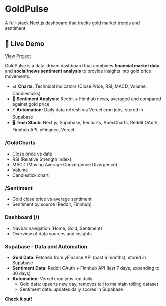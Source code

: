 # GoldPulse
A full-stack Next.js dashboard that tracks gold market trends and sentiment.

## 🚀 Live Demo
[View Project](https://gold-pulse.vercel.app)



GoldPulse is a data-driven dashboard that combines **financial market data** and **social/news sentiment analysis** to provide insights into gold price movements.  

- 📊 **Charts:** Technical indicators (Close Price, RSI, MACD, Volume, Candlesticks)  
- 📰 **Sentiment Analysis:** Reddit + Finnhub news, averaged and compared against gold price  
- ⚡ **Automation:** Daily data refresh via Vercel cron jobs, stored in Supabase  
- 🖥️ **Tech Stack:** Next.js, Supabase, Recharts, ApexCharts, Reddit OAuth, Finnhub API, yFinance, Vercel  

### /GoldCharts
- Close price vs date
- RSI (Relative Strength Index)
- MACD (Moving Average Convergence Divergence)
- Volume
- Candlestick chart

### /Sentiment
- Gold close price vs average sentiment
- Sentiment by source (Reddit, Finnhub)

### Dashboard (/)
- Navbar navigation (Home, Gold, Sentiment)
- Overview of data sources and insights

### Supabase - Data and Automation
- **Gold Data**: Fetched from yFinance API (past 6 months), stored in Supabase  
- **Sentiment Data**: Reddit OAuth + Finnhub API (last 7 days, expanding to 30 days)  
- **Automation**: Vercel cron jobs run daily  
  - Gold data: upserts new day, removes tail to maintain rolling dataset  
  - Sentiment data: updates daily scores in Supabase  

**Check it out!**